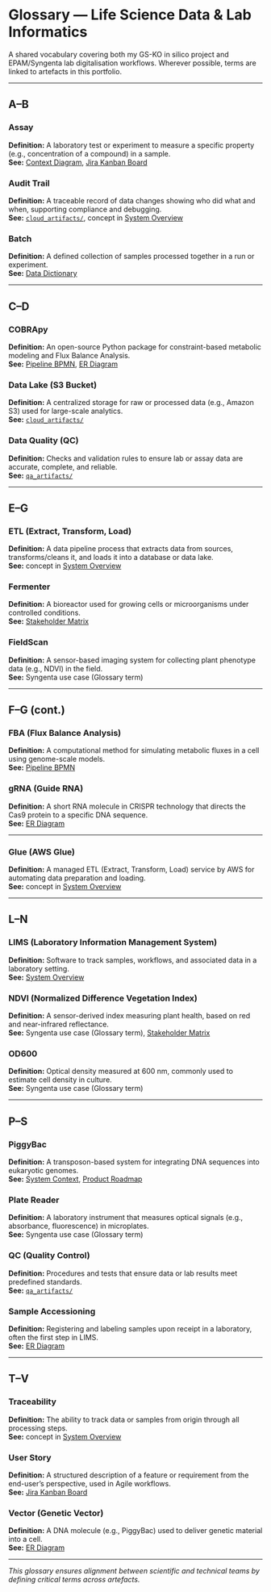 # Glossary — Life Science Data & Lab Informatics

A shared vocabulary covering both my GS-KO in silico project and EPAM/Syngenta lab digitalisation workflows. Wherever possible, terms are linked to artefacts in this portfolio.

---

## A–B

### Assay  
**Definition:** A laboratory test or experiment to measure a specific property (e.g., concentration of a compound) in a sample.  
**See:** [Context Diagram](./system_artifacts/context_diagram.png), [Jira Kanban Board](./business_artifacts/jira_kanban_biolord.png)

### Audit Trail  
**Definition:** A traceable record of data changes showing who did what and when, supporting compliance and debugging.  
**See:** [`cloud_artifacts/`](./cloud_artifacts/), concept in [System Overview](./system_artifacts/system_overview.md)

### Batch  
**Definition:** A defined collection of samples processed together in a run or experiment.  
**See:** [Data Dictionary](./system_artifacts/data_dictionary.md)

---

## C–D

### COBRApy  
**Definition:** An open-source Python package for constraint-based metabolic modeling and Flux Balance Analysis.  
**See:** [Pipeline BPMN](./system_artifacts/pipeline_bpmn.png), [ER Diagram](./system_artifacts/er_diagram.png)

### Data Lake (S3 Bucket)  
**Definition:** A centralized storage for raw or processed data (e.g., Amazon S3) used for large-scale analytics.  
**See:** [`cloud_artifacts/`](./cloud_artifacts/)

### Data Quality (QC)  
**Definition:** Checks and validation rules to ensure lab or assay data are accurate, complete, and reliable.  
**See:** [`qa_artifacts/`](./qa_artifacts/)

---

## E–G

### ETL (Extract, Transform, Load)  
**Definition:** A data pipeline process that extracts data from sources, transforms/cleans it, and loads it into a database or data lake.  
**See:** concept in [System Overview](./system_artifacts/system_overview.md)

### Fermenter  
**Definition:** A bioreactor used for growing cells or microorganisms under controlled conditions.  
**See:** [Stakeholder Matrix](./business_artifacts/stakeholder_matrix.png)

### FieldScan  
**Definition:** A sensor-based imaging system for collecting plant phenotype data (e.g., NDVI) in the field.  
**See:** Syngenta use case (Glossary term)

---

## F–G (cont.)

### FBA (Flux Balance Analysis)  
**Definition:** A computational method for simulating metabolic fluxes in a cell using genome-scale models.  
**See:** [Pipeline BPMN](./system_artifacts/pipeline_bpmn.png)

### gRNA (Guide RNA)  
**Definition:** A short RNA molecule in CRISPR technology that directs the Cas9 protein to a specific DNA sequence.  
**See:** [ER Diagram](./system_artifacts/er_diagram.png)

---

### Glue (AWS Glue)  
**Definition:** A managed ETL (Extract, Transform, Load) service by AWS for automating data preparation and loading.  
**See:** concept in [System Overview](./system_artifacts/system_overview.md)

---

## L–N

### LIMS (Laboratory Information Management System)  
**Definition:** Software to track samples, workflows, and associated data in a laboratory setting.  
**See:** [System Overview](./system_artifacts/system_overview.md)

### NDVI (Normalized Difference Vegetation Index)  
**Definition:** A sensor-derived index measuring plant health, based on red and near-infrared reflectance.  
**See:** Syngenta use case (Glossary term), [Stakeholder Matrix](./business_artifacts/stakeholder_matrix.png)

### OD600  
**Definition:** Optical density measured at 600 nm, commonly used to estimate cell density in culture.  
**See:** Syngenta use case (Glossary term)

---

## P–S

### PiggyBac  
**Definition:** A transposon-based system for integrating DNA sequences into eukaryotic genomes.  
**See:** [System Context](./system_artifacts/system_overview.md), [Product Roadmap](./product_artifacts/roadmap_gs_ko.png)

### Plate Reader  
**Definition:** A laboratory instrument that measures optical signals (e.g., absorbance, fluorescence) in microplates.  
**See:** Syngenta use case (Glossary term)

### QC (Quality Control)  
**Definition:** Procedures and tests that ensure data or lab results meet predefined standards.  
**See:** [`qa_artifacts/`](./qa_artifacts/)

### Sample Accessioning  
**Definition:** Registering and labeling samples upon receipt in a laboratory, often the first step in LIMS.  
**See:** [ER Diagram](./system_artifacts/er_diagram.png)

---

## T–V

### Traceability  
**Definition:** The ability to track data or samples from origin through all processing steps.  
**See:** concept in [System Overview](./system_artifacts/system_overview.md)

### User Story  
**Definition:** A structured description of a feature or requirement from the end-user’s perspective, used in Agile workflows.  
**See:** [Jira Kanban Board](./business_artifacts/jira_kanban_biolord.png)

### Vector (Genetic Vector)  
**Definition:** A DNA molecule (e.g., PiggyBac) used to deliver genetic material into a cell.  
**See:** [ER Diagram](./system_artifacts/er_diagram.png)

---

*This glossary ensures alignment between scientific and technical teams by defining critical terms across artefacts.*  

